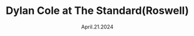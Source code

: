 ---
title: Dylan Cole at The Standard(Roswell)
date: April.21.2024
startTime:
endTime:
isTicketLink:
---